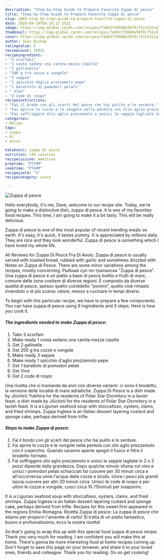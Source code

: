 ```yaml
---
description: "Step-by-Step Guide to Prepare Favorite Zuppa di pesce"
title: "Step-by-Step Guide to Prepare Favorite Zuppa di pesce"
slug: 1885-step-by-step-guide-to-prepare-favorite-zuppa-di-pesce
date: 2020-09-19T04:18:17.552Z
image: https://img-global.cpcdn.com/recipes/fab81f29b88e5870/751x532cq70/zuppa-di-pesce-recipe-main-photo.jpg
thumbnail: https://img-global.cpcdn.com/recipes/fab81f29b88e5870/751x532cq70/zuppa-di-pesce-recipe-main-photo.jpg
cover: https://img-global.cpcdn.com/recipes/fab81f29b88e5870/751x532cq70/zuppa-di-pesce-recipe-main-photo.jpg
author: Sean Bishop
ratingvalue: 5
reviewcount: 35031
recipeingredient:
- "3 scorfani"
- "1 costa sedano una carota mezza cipolla"
- "2 gallinelle"
- "200 g tra cozze e vongole"
- "3 seppie"
- "1 spicchio daglio prezzemolo pepe"
- "1 barattolo di pomodori pelati"
- " Vino"
- "2 code di rospo"
recipeinstructions:
- "Fai il brodo con gli scarti del pesce che hai pulito e le verdure."
- "Fai aprire le cozze e le vongole nella pentola con olio aglio prezzemolo con il coperchio. Quando saranno aperte spegni il fuoco e filtra il brodetto formato."
- "Fai soffriggere olio aglio prezzemolo e unisci le seppie tagliate in 2 o 3 pezzi dipende dalla grandezza. Dopo qualche minuto sfuma col vino e unisci i pomodori pelati schiacciati fai cuocere per 30 minuti circa e all&#39;occorrenza unire l&#39;acqua delle cozze e brodo. Unire i pesci più grandi lascia cuocere per altri 20 minuti circa. Unisci le code di rospo e per ultimi le cozze e vongole, cuoci circa 10 /15minuti per insaporire."
categories:
- Recipe
tags:
- zuppa
- di
- pesce

katakunci: zuppa di pesce 
nutrition: 130 calories
recipecuisine: American
preptime: "PT39M"
cooktime: "PT40M"
recipeyield: "3"
recipecategory: Lunch

---
```



![Zuppa di pesce](https://img-global.cpcdn.com/recipes/fab81f29b88e5870/751x532cq70/zuppa-di-pesce-recipe-main-photo.jpg)

Hello everybody, it's me, Dave, welcome to our recipe site. Today, we're going to make a distinctive dish, zuppa di pesce. It is one of my favorites food recipes. This time, I am going to make it a bit tasty. This will be really delicious.

Zuppa di pesce is one of the most popular of recent trending meals on earth. It's easy, it's quick, it tastes yummy. It is appreciated by millions daily. They are nice and they look wonderful. Zuppa di pesce is something which I have loved my whole life.

All Reviews for Zuppa Di Pesce Fra Di Avolo. Zuppa di pesce is usually served with toasted bread, rubbed with garlic and sometimes drizzled with Notes on Zuppa di Pesce. There are some minor variations among the recipes, mostly concerning. Рыбный суп по-трапански &#34;Zuppa di pesce&#34;. Una zuppa di pesce è un piatto a base di pesce bollito e frutti di mare, comune delle zone costiere di diverse regioni. È composto da diverse qualità di pesce, spesso quello cosiddetto &#34;povero&#34;, quello cioè rimasto invenduto o di più scarso valore, messo a cucinare in tempi diversi.


To begin with this particular recipe, we have to prepare a few components. You can have zuppa di pesce using 9 ingredients and 3 steps. Here is how you cook it.

<!--inarticleads1-->

##### The ingredients needed to make Zuppa di pesce:

1. Take 3 scorfani
1. Make ready 1 costa sedano una carota mezza cipolla
1. Get 2 gallinelle
1. Get 200 g tra cozze e vongole
1. Make ready 3 seppie
1. Make ready 1 spicchio d&#39;aglio prezzemolo pepe
1. Get 1 barattolo di pomodori pelati
1. Get  Vino
1. Get 2 code di rospo


Una ricetta che si tramanda da anni con diverse varianti: ci sono il brodetto, la versione delle località di mare adriatiche. Zuppa Di Pesce is a dish made by Jōichirō Yukihira for the residents of Polar Star Dormitory in a lavish feast. a dish made by Jōichirō for the residents of Polar Star Dormitory in a lavish feast. It is a Ligurian seafood soup with stoccafisso, oysters, clams, and fried shrimps. Zuppa Inglese is an Italian dessert layering custard and sponge cake, perhaps derived from trifle. 

<!--inarticleads2-->

##### Steps to make Zuppa di pesce:

1. Fai il brodo con gli scarti del pesce che hai pulito e le verdure.
1. Fai aprire le cozze e le vongole nella pentola con olio aglio prezzemolo con il coperchio. Quando saranno aperte spegni il fuoco e filtra il brodetto formato.
1. Fai soffriggere olio aglio prezzemolo e unisci le seppie tagliate in 2 o 3 pezzi dipende dalla grandezza. Dopo qualche minuto sfuma col vino e unisci i pomodori pelati schiacciati fai cuocere per 30 minuti circa e all&#39;occorrenza unire l&#39;acqua delle cozze e brodo. Unire i pesci più grandi lascia cuocere per altri 20 minuti circa. Unisci le code di rospo e per ultimi le cozze e vongole, cuoci circa 10 /15minuti per insaporire.


It is a Ligurian seafood soup with stoccafisso, oysters, clams, and fried shrimps. Zuppa Inglese is an Italian dessert layering custard and sponge cake, perhaps derived from trifle. Recipes for this sweet first appeared in the regions Emilia-Romagna. Ricetta Zuppa di pesce: La zuppa di pesce che stiamo per proporvi l&#39;amerete di certo! Si tratta di un piatto fantastico, buono e profumatissimo, ecco la nostra ricetta! 

So that's going to wrap this up with this special food zuppa di pesce recipe. Thank you very much for reading. I am confident you will make this at home. There's gonna be more interesting food at home recipes coming up. Don't forget to save this page on your browser, and share it to your loved ones, friends and colleague. Thank you for reading. Go on get cooking!
